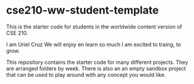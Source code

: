 # cse210-ww-student-template
This is the starter code for students in the worldwide content version of CSE 210.

I am Uriel Cruz
We will enjoy en learn so much
I am excited to traing, to grow.

This repository contains the starter code for many different projects. They are arranged folders by week. There is also an an empty sandbox project that can be used to play around with any concept you would like.
